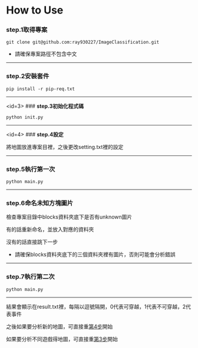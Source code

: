 How to Use
===

### **step.1取得專案**  
```
git clone git@github.com:ray930227/ImageClassification.git
```
- 請確保專案路徑不包含中文
---
### **step.2安裝套件**
```
pip install -r pip-req.txt 
```
---
<id=3> ### **step.3初始化程式碼**

```
python init.py
```

---
<id=4> ### **step.4設定**

將地圖放進專案目裡，之後更改setting.txt裡的設定

---
### **step.5執行第一次**
```
python main.py
```
---
### **step.6命名未知方塊圖片**

檢查專案目錄中blocks資料夾底下是否有unknown圖片

有的話重新命名，並放入對應的資料夾

沒有的話直接跳下一步

- 請確保blocks資料夾底下的三個資料夾裡有圖片，否則可能會分析錯誤
---
### **step.7執行第二次**
```
python main.py
```
---

結果會顯示在result.txt裡，每隔以逗號隔開，0代表可穿越，1代表不可穿越，2代表事件

之後如果要分析新的地圖，可直接重[第4步](#4)開始

如果要分析不同遊戲得地圖，可直接重[第3步](#3)開始



